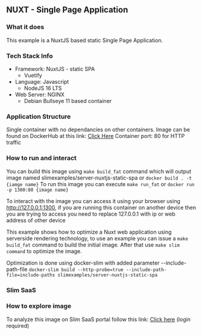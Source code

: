 ## NUXT - Single Page Application

### What it does  
This example is a NuxtJS based static Single Page Application.

### Tech Stack Info  
- Framework: NuxtJS - static SPA
  - Vuetify
- Language: Javascript
  - NodeJS 16 LTS
- Web Server: NGINX
  - Debian Bullseye 11 based container

### Application Structure
Single container with no dependancies on other containers.
Image can be found on DockerHub at this link: [Click Here](https://hub.docker.com/r/slimexamples/server-nuxtjs-static-spa)
Container port: 80 for HTTP traffic

### How to run and interact
You can build this image using `make build_fat` command which will output image named slimexamples/server-nuxtjs-static-spa or `docker build . -t {iamge name}`
To run this image you can execute `make run_fat` or `docker run -p 1300:80 {image name}`

To interact with the image you can access it using your browser using http://127.0.0.1:1300, if you are running this container on another device then you are trying to access you need to replace 127.0.0.1 with ip or web address of other device


This example shows how to optimize a Nuxt web application using serverside rendering technology, to use an example you can issue a `make build_fat` command to build the initial image. After that use `make slim command` to optimize the image.

Optimization is done using docker-slim with added parameter --include-path-file `docker-slim build --http-probe=true --include-path-file=include-paths slimexamples/server-nuxtjs-static-spa`

### Slim SaaS

### How to explore image
To analyze this image on Slim SaaS portal follow this link: [Click here](https://portal.slim.dev/home/xray/dockerhub%3A%2F%2Fdockerhub.public%2Fslimexamples%2Fserver-nuxtjs-static-spa%3Alatest) (login required)
